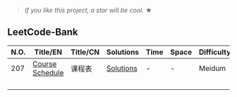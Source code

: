 
> _If you like this project, a star will be cool._ &#9733;

## LeetCode-Bank
|  N.O.  |      Title/EN|    Title/CN   |   Solutions   | Time          | Space           | Difficulty  | Tag  
|-----|----------------|---------------|---------------|---------------|---------------|-------------|-------------
207| [Course Schedule](https://leetcode-cn.com/problems/course-schedule/) | 课程表| [Solutions](../master/src/main/java/com/frankcooper/bank/_207.java)|-|-|Meidum| BFS,Graph| - | 
||||||||||
||||||||||
||||||||||
||||||||||


